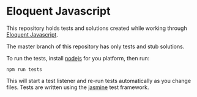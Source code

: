 # Eloquent Javascript

This repository holds tests and solutions created while working
through [Eloquent Javascript][].

The master branch of this repository has only tests and stub
solutions.

To run the tests, install [nodejs][] for you platform, then run:

    npm run tests

This will start a test listener and re-run tests automatically as you
change files. Tests are written using the [jasmine][] test framework.

[jasmine]: http://jasmine.github.io/
[nodejs]: https://nodejs.org/
[Eloquent Javascript]: http://eloquentjavascript.net/
